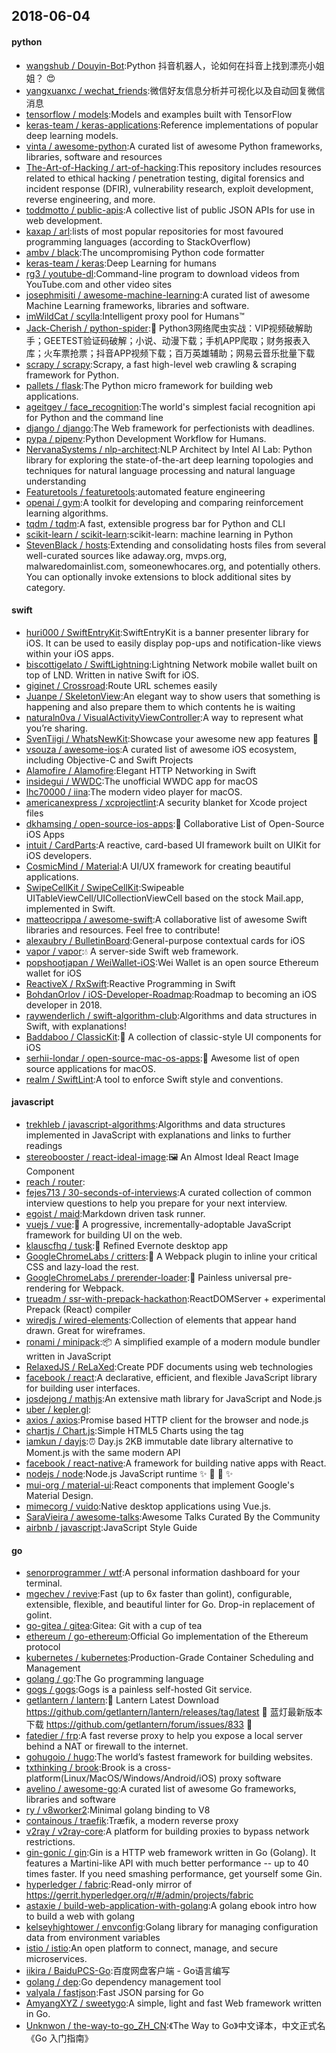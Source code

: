 ## 2018-06-04

#### python
* [wangshub / Douyin-Bot](https://github.com/wangshub/Douyin-Bot):Python 抖音机器人，论如何在抖音上找到漂亮小姐姐？
😍
* [yangxuanxc / wechat_friends](https://github.com/yangxuanxc/wechat_friends):微信好友信息分析并可视化以及自动回复微信消息
* [tensorflow / models](https://github.com/tensorflow/models):Models and examples built with TensorFlow
* [keras-team / keras-applications](https://github.com/keras-team/keras-applications):Reference implementations of popular deep learning models.
* [vinta / awesome-python](https://github.com/vinta/awesome-python):A curated list of awesome Python frameworks, libraries, software and resources
* [The-Art-of-Hacking / art-of-hacking](https://github.com/The-Art-of-Hacking/art-of-hacking):This repository includes resources related to ethical hacking / penetration testing, digital forensics and incident response (DFIR), vulnerability research, exploit development, reverse engineering, and more.
* [toddmotto / public-apis](https://github.com/toddmotto/public-apis):A collective list of public JSON APIs for use in web development.
* [kaxap / arl](https://github.com/kaxap/arl):lists of most popular repositories for most favoured programming languages (according to StackOverflow)
* [ambv / black](https://github.com/ambv/black):The uncompromising Python code formatter
* [keras-team / keras](https://github.com/keras-team/keras):Deep Learning for humans
* [rg3 / youtube-dl](https://github.com/rg3/youtube-dl):Command-line program to download videos from YouTube.com and other video sites
* [josephmisiti / awesome-machine-learning](https://github.com/josephmisiti/awesome-machine-learning):A curated list of awesome Machine Learning frameworks, libraries and software.
* [imWildCat / scylla](https://github.com/imWildCat/scylla):Intelligent proxy pool for Humans™
* [Jack-Cherish / python-spider](https://github.com/Jack-Cherish/python-spider):🌈
Python3网络爬虫实战：VIP视频破解助手；GEETEST验证码破解；小说、动漫下载；手机APP爬取；财务报表入库；火车票抢票；抖音APP视频下载；百万英雄辅助；网易云音乐批量下载
* [scrapy / scrapy](https://github.com/scrapy/scrapy):Scrapy, a fast high-level web crawling & scraping framework for Python.
* [pallets / flask](https://github.com/pallets/flask):The Python micro framework for building web applications.
* [ageitgey / face_recognition](https://github.com/ageitgey/face_recognition):The world's simplest facial recognition api for Python and the command line
* [django / django](https://github.com/django/django):The Web framework for perfectionists with deadlines.
* [pypa / pipenv](https://github.com/pypa/pipenv):Python Development Workflow for Humans.
* [NervanaSystems / nlp-architect](https://github.com/NervanaSystems/nlp-architect):NLP Architect by Intel AI Lab: Python library for exploring the state-of-the-art deep learning topologies and techniques for natural language processing and natural language understanding
* [Featuretools / featuretools](https://github.com/Featuretools/featuretools):automated feature engineering
* [openai / gym](https://github.com/openai/gym):A toolkit for developing and comparing reinforcement learning algorithms.
* [tqdm / tqdm](https://github.com/tqdm/tqdm):A fast, extensible progress bar for Python and CLI
* [scikit-learn / scikit-learn](https://github.com/scikit-learn/scikit-learn):scikit-learn: machine learning in Python
* [StevenBlack / hosts](https://github.com/StevenBlack/hosts):Extending and consolidating hosts files from several well-curated sources like adaway.org, mvps.org, malwaredomainlist.com, someonewhocares.org, and potentially others. You can optionally invoke extensions to block additional sites by category.

#### swift
* [huri000 / SwiftEntryKit](https://github.com/huri000/SwiftEntryKit):SwiftEntryKit is a banner presenter library for iOS. It can be used to easily display pop-ups and notification-like views within your iOS apps.
* [biscottigelato / SwiftLightning](https://github.com/biscottigelato/SwiftLightning):Lightning Network mobile wallet built on top of LND. Written in native Swift for iOS.
* [giginet / Crossroad](https://github.com/giginet/Crossroad):Route URL schemes easily
* [Juanpe / SkeletonView](https://github.com/Juanpe/SkeletonView):An elegant way to show users that something is happening and also prepare them to which contents he is waiting
* [naturaln0va / VisualActivityViewController](https://github.com/naturaln0va/VisualActivityViewController):A way to represent what you’re sharing.
* [SvenTiigi / WhatsNewKit](https://github.com/SvenTiigi/WhatsNewKit):Showcase your awesome new app features
📱
* [vsouza / awesome-ios](https://github.com/vsouza/awesome-ios):A curated list of awesome iOS ecosystem, including Objective-C and Swift Projects
* [Alamofire / Alamofire](https://github.com/Alamofire/Alamofire):Elegant HTTP Networking in Swift
* [insidegui / WWDC](https://github.com/insidegui/WWDC):The unofficial WWDC app for macOS
* [lhc70000 / iina](https://github.com/lhc70000/iina):The modern video player for macOS.
* [americanexpress / xcprojectlint](https://github.com/americanexpress/xcprojectlint):A security blanket for Xcode project files
* [dkhamsing / open-source-ios-apps](https://github.com/dkhamsing/open-source-ios-apps):📱
Collaborative List of Open-Source iOS Apps
* [intuit / CardParts](https://github.com/intuit/CardParts):A reactive, card-based UI framework built on UIKit for iOS developers.
* [CosmicMind / Material](https://github.com/CosmicMind/Material):A UI/UX framework for creating beautiful applications.
* [SwipeCellKit / SwipeCellKit](https://github.com/SwipeCellKit/SwipeCellKit):Swipeable UITableViewCell/UICollectionViewCell based on the stock Mail.app, implemented in Swift.
* [matteocrippa / awesome-swift](https://github.com/matteocrippa/awesome-swift):A collaborative list of awesome Swift libraries and resources. Feel free to contribute!
* [alexaubry / BulletinBoard](https://github.com/alexaubry/BulletinBoard):General-purpose contextual cards for iOS
* [vapor / vapor](https://github.com/vapor/vapor):💧
A server-side Swift web framework.
* [popshootjapan / WeiWallet-iOS](https://github.com/popshootjapan/WeiWallet-iOS):Wei Wallet is an open source Ethereum wallet for iOS
* [ReactiveX / RxSwift](https://github.com/ReactiveX/RxSwift):Reactive Programming in Swift
* [BohdanOrlov / iOS-Developer-Roadmap](https://github.com/BohdanOrlov/iOS-Developer-Roadmap):Roadmap to becoming an iOS developer in 2018.
* [raywenderlich / swift-algorithm-club](https://github.com/raywenderlich/swift-algorithm-club):Algorithms and data structures in Swift, with explanations!
* [Baddaboo / ClassicKit](https://github.com/Baddaboo/ClassicKit):💾
A collection of classic-style UI components for iOS
* [serhii-londar / open-source-mac-os-apps](https://github.com/serhii-londar/open-source-mac-os-apps):🚀
Awesome list of open source applications for macOS.
* [realm / SwiftLint](https://github.com/realm/SwiftLint):A tool to enforce Swift style and conventions.

#### javascript
* [trekhleb / javascript-algorithms](https://github.com/trekhleb/javascript-algorithms):Algorithms and data structures implemented in JavaScript with explanations and links to further readings
* [stereobooster / react-ideal-image](https://github.com/stereobooster/react-ideal-image):🖼️
An Almost Ideal React Image Component
* [reach / router](https://github.com/reach/router):
* [fejes713 / 30-seconds-of-interviews](https://github.com/fejes713/30-seconds-of-interviews):A curated collection of common interview questions to help you prepare for your next interview.
* [egoist / maid](https://github.com/egoist/maid):Markdown driven task runner.
* [vuejs / vue](https://github.com/vuejs/vue):🖖
A progressive, incrementally-adoptable JavaScript framework for building UI on the web.
* [klauscfhq / tusk](https://github.com/klauscfhq/tusk):🐘
Refined Evernote desktop app
* [GoogleChromeLabs / critters](https://github.com/GoogleChromeLabs/critters):🦔 A Webpack plugin to inline your critical CSS and lazy-load the rest.
* [GoogleChromeLabs / prerender-loader](https://github.com/GoogleChromeLabs/prerender-loader):📰
Painless universal pre-rendering for Webpack.
* [trueadm / ssr-with-prepack-hackathon](https://github.com/trueadm/ssr-with-prepack-hackathon):ReactDOMServer + experimental Prepack (React) compiler
* [wiredjs / wired-elements](https://github.com/wiredjs/wired-elements):Collection of elements that appear hand drawn. Great for wireframes.
* [ronami / minipack](https://github.com/ronami/minipack):📦
A simplified example of a modern module bundler written in JavaScript
* [RelaxedJS / ReLaXed](https://github.com/RelaxedJS/ReLaXed):Create PDF documents using web technologies
* [facebook / react](https://github.com/facebook/react):A declarative, efficient, and flexible JavaScript library for building user interfaces.
* [josdejong / mathjs](https://github.com/josdejong/mathjs):An extensive math library for JavaScript and Node.js
* [uber / kepler.gl](https://github.com/uber/kepler.gl):
* [axios / axios](https://github.com/axios/axios):Promise based HTTP client for the browser and node.js
* [chartjs / Chart.js](https://github.com/chartjs/Chart.js):Simple HTML5 Charts using the <canvas> tag
* [iamkun / dayjs](https://github.com/iamkun/dayjs):⏰
Day.js 2KB immutable date library alternative to Moment.js with the same modern API
* [facebook / react-native](https://github.com/facebook/react-native):A framework for building native apps with React.
* [nodejs / node](https://github.com/nodejs/node):Node.js JavaScript runtime
✨
🐢
🚀
✨
* [mui-org / material-ui](https://github.com/mui-org/material-ui):React components that implement Google's Material Design.
* [mimecorg / vuido](https://github.com/mimecorg/vuido):Native desktop applications using Vue.js.
* [SaraVieira / awesome-talks](https://github.com/SaraVieira/awesome-talks):Awesome Talks Curated By the Community
* [airbnb / javascript](https://github.com/airbnb/javascript):JavaScript Style Guide

#### go
* [senorprogrammer / wtf](https://github.com/senorprogrammer/wtf):A personal information dashboard for your terminal.
* [mgechev / revive](https://github.com/mgechev/revive):Fast (up to 6x faster than golint), configurable, extensible, flexible, and beautiful linter for Go. Drop-in replacement of golint.
* [go-gitea / gitea](https://github.com/go-gitea/gitea):Gitea: Git with a cup of tea
* [ethereum / go-ethereum](https://github.com/ethereum/go-ethereum):Official Go implementation of the Ethereum protocol
* [kubernetes / kubernetes](https://github.com/kubernetes/kubernetes):Production-Grade Container Scheduling and Management
* [golang / go](https://github.com/golang/go):The Go programming language
* [gogs / gogs](https://github.com/gogs/gogs):Gogs is a painless self-hosted Git service.
* [getlantern / lantern](https://github.com/getlantern/lantern):🔴
Lantern Latest Download https://github.com/getlantern/lantern/releases/tag/latest
🔴
蓝灯最新版本下载 https://github.com/getlantern/forum/issues/833
🔴
* [fatedier / frp](https://github.com/fatedier/frp):A fast reverse proxy to help you expose a local server behind a NAT or firewall to the internet.
* [gohugoio / hugo](https://github.com/gohugoio/hugo):The world’s fastest framework for building websites.
* [txthinking / brook](https://github.com/txthinking/brook):Brook is a cross-platform(Linux/MacOS/Windows/Android/iOS) proxy software
* [avelino / awesome-go](https://github.com/avelino/awesome-go):A curated list of awesome Go frameworks, libraries and software
* [ry / v8worker2](https://github.com/ry/v8worker2):Minimal golang binding to V8
* [containous / traefik](https://github.com/containous/traefik):Træfik, a modern reverse proxy
* [v2ray / v2ray-core](https://github.com/v2ray/v2ray-core):A platform for building proxies to bypass network restrictions.
* [gin-gonic / gin](https://github.com/gin-gonic/gin):Gin is a HTTP web framework written in Go (Golang). It features a Martini-like API with much better performance -- up to 40 times faster. If you need smashing performance, get yourself some Gin.
* [hyperledger / fabric](https://github.com/hyperledger/fabric):Read-only mirror of https://gerrit.hyperledger.org/r/#/admin/projects/fabric
* [astaxie / build-web-application-with-golang](https://github.com/astaxie/build-web-application-with-golang):A golang ebook intro how to build a web with golang
* [kelseyhightower / envconfig](https://github.com/kelseyhightower/envconfig):Golang library for managing configuration data from environment variables
* [istio / istio](https://github.com/istio/istio):An open platform to connect, manage, and secure microservices.
* [iikira / BaiduPCS-Go](https://github.com/iikira/BaiduPCS-Go):百度网盘客户端 - Go语言编写
* [golang / dep](https://github.com/golang/dep):Go dependency management tool
* [valyala / fastjson](https://github.com/valyala/fastjson):Fast JSON parsing for Go
* [AmyangXYZ / sweetygo](https://github.com/AmyangXYZ/sweetygo):A simple, light and fast Web framework written in Go.
* [Unknwon / the-way-to-go_ZH_CN](https://github.com/Unknwon/the-way-to-go_ZH_CN):《The Way to Go》中文译本，中文正式名《Go 入门指南》
